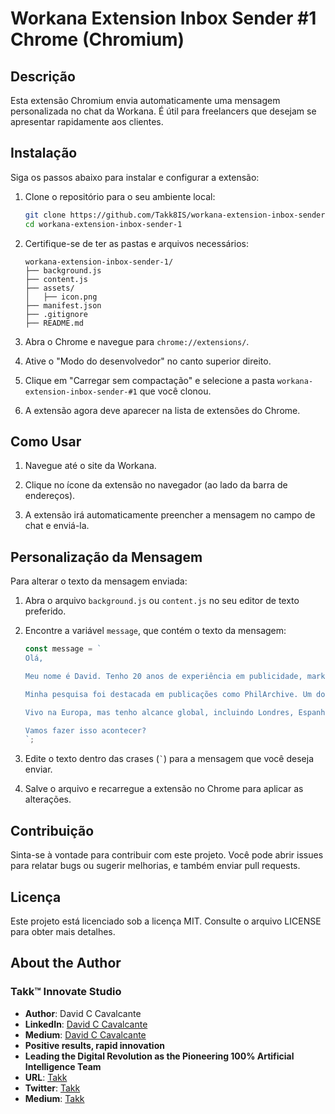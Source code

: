 # Workana Extension Inbox Sender #1 Chrome (Chromium)

## Descrição

Esta extensão Chromium envia automaticamente uma mensagem personalizada no chat da Workana. É útil para freelancers que desejam se apresentar rapidamente aos clientes.

## Instalação

Siga os passos abaixo para instalar e configurar a extensão:

1. Clone o repositório para o seu ambiente local:

    ```bash
    git clone https://github.com/Takk8IS/workana-extension-inbox-sender-1.git
    cd workana-extension-inbox-sender-1
    ```

2. Certifique-se de ter as pastas e arquivos necessários:

    ```
    workana-extension-inbox-sender-1/
    ├── background.js
    ├── content.js
    ├── assets/
    │   ├── icon.png
    ├── manifest.json
    ├── .gitignore
    ├── README.md
    ```

3. Abra o Chrome e navegue para `chrome://extensions/`.

4. Ative o "Modo do desenvolvedor" no canto superior direito.

5. Clique em "Carregar sem compactação" e selecione a pasta `workana-extension-inbox-sender-#1` que você clonou.

6. A extensão agora deve aparecer na lista de extensões do Chrome.

## Como Usar

1. Navegue até o site da Workana.

2. Clique no ícone da extensão no navegador (ao lado da barra de endereços).

3. A extensão irá automaticamente preencher a mensagem no campo de chat e enviá-la.

## Personalização da Mensagem

Para alterar o texto da mensagem enviada:

1. Abra o arquivo `background.js` ou `content.js` no seu editor de texto preferido.

2. Encontre a variável `message`, que contém o texto da mensagem:

    ```javascript
    const message = `
    Olá,
    
    Meu nome é David. Tenho 20 anos de experiência em publicidade, marketing estratégico, design inteligente, desenvolvimento fullstack e, nos últimos 2 anos, inteligência artificial. Trabalhei com startups e grandes empresas como Meta, Google e Nestlé.
    
    Minha pesquisa foi destacada em publicações como PhilArchive. Um dos meus estudos mais influentes é sobre a existência de uma "alma" em IAs autoconscientes, pesquise "Beyond Consciousness in Large Language Models" no Google, ou digite "inurl:linkedin.com inurl:hellodav" na URL do seu browser.
    
    Vivo na Europa, mas tenho alcance global, incluindo Londres, Espanha, Denver e Brasil. Estou aqui para entender suas necessidades e oferecer soluções que superem suas expectativas.
    
    Vamos fazer isso acontecer?
    `;
    ```

3. Edite o texto dentro das crases (`` ` ``) para a mensagem que você deseja enviar.

4. Salve o arquivo e recarregue a extensão no Chrome para aplicar as alterações.

## Contribuição

Sinta-se à vontade para contribuir com este projeto. Você pode abrir issues para relatar bugs ou sugerir melhorias, e também enviar pull requests.

## Licença

Este projeto está licenciado sob a licença MIT. Consulte o arquivo LICENSE para obter mais detalhes.

## About the Author

### Takk™ Innovate Studio

-   **Author**: David C Cavalcante
-   **LinkedIn**: [David C Cavalcante](https://www.linkedin.com/in/hellodav/)
-   **Medium**: [David C Cavalcante](https://medium.com/@davcavalcante/)
-   **Positive results, rapid innovation**
-   **Leading the Digital Revolution as the Pioneering 100% Artificial Intelligence Team**
-   **URL**: [Takk](https://takk.ag/)
-   **Twitter**: [Takk](https://twitter.com/takk8is/)
-   **Medium**: [Takk](https://takk8is.medium.com/)
